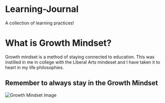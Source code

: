 # Learning-Journal
A collection of learning practices! 

# What is Growth Mindset?
Growth mindset is a method of staying connected to education. This was instilled in me in college with the Liberal Arts mindeset and I have taken it to heart in my life philosophies. 

## Remember to always stay in the Growth Mindset
![Growth Mindset Image](https://3kllhk1ibq34qk6sp3bhtox1-wpengine.netdna-ssl.com/wp-content/uploads/NewGrowthMindset2.png)

   
